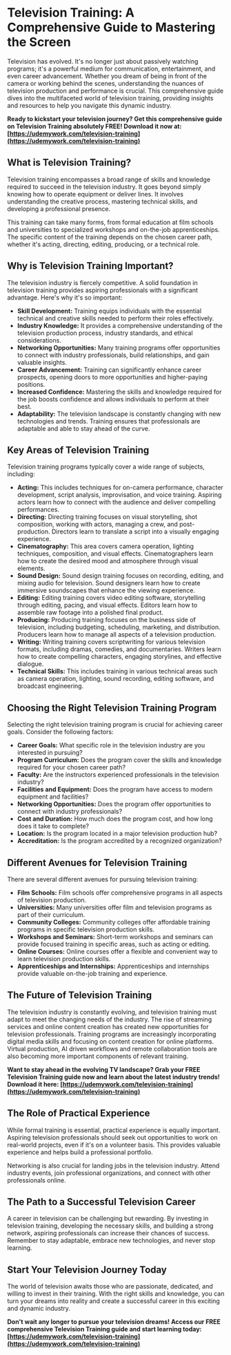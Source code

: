 # Television Training: A Comprehensive Guide to Mastering the Screen

Television has evolved. It's no longer just about passively watching programs; it's a powerful medium for communication, entertainment, and even career advancement. Whether you dream of being in front of the camera or working behind the scenes, understanding the nuances of television production and performance is crucial. This comprehensive guide dives into the multifaceted world of television training, providing insights and resources to help you navigate this dynamic industry.

**Ready to kickstart your television journey? Get this comprehensive guide on Television Training absolutely FREE! Download it now at: [https://udemywork.com/television-training](https://udemywork.com/television-training)**

## What is Television Training?

Television training encompasses a broad range of skills and knowledge required to succeed in the television industry. It goes beyond simply knowing how to operate equipment or deliver lines. It involves understanding the creative process, mastering technical skills, and developing a professional presence.

This training can take many forms, from formal education at film schools and universities to specialized workshops and on-the-job apprenticeships. The specific content of the training depends on the chosen career path, whether it's acting, directing, editing, producing, or a technical role.

## Why is Television Training Important?

The television industry is fiercely competitive.  A solid foundation in television training provides aspiring professionals with a significant advantage. Here's why it's so important:

*   **Skill Development:** Training equips individuals with the essential technical and creative skills needed to perform their roles effectively.
*   **Industry Knowledge:** It provides a comprehensive understanding of the television production process, industry standards, and ethical considerations.
*   **Networking Opportunities:** Many training programs offer opportunities to connect with industry professionals, build relationships, and gain valuable insights.
*   **Career Advancement:** Training can significantly enhance career prospects, opening doors to more opportunities and higher-paying positions.
*   **Increased Confidence:** Mastering the skills and knowledge required for the job boosts confidence and allows individuals to perform at their best.
*   **Adaptability:** The television landscape is constantly changing with new technologies and trends. Training ensures that professionals are adaptable and able to stay ahead of the curve.

## Key Areas of Television Training

Television training programs typically cover a wide range of subjects, including:

*   **Acting:**  This includes techniques for on-camera performance, character development, script analysis, improvisation, and voice training. Aspiring actors learn how to connect with the audience and deliver compelling performances.
*   **Directing:** Directing training focuses on visual storytelling, shot composition, working with actors, managing a crew, and post-production. Directors learn to translate a script into a visually engaging experience.
*   **Cinematography:**  This area covers camera operation, lighting techniques, composition, and visual effects. Cinematographers learn how to create the desired mood and atmosphere through visual elements.
*   **Sound Design:**  Sound design training focuses on recording, editing, and mixing audio for television. Sound designers learn how to create immersive soundscapes that enhance the viewing experience.
*   **Editing:**  Editing training covers video editing software, storytelling through editing, pacing, and visual effects. Editors learn how to assemble raw footage into a polished final product.
*   **Producing:**  Producing training focuses on the business side of television, including budgeting, scheduling, marketing, and distribution. Producers learn how to manage all aspects of a television production.
*   **Writing:**  Writing training covers scriptwriting for various television formats, including dramas, comedies, and documentaries. Writers learn how to create compelling characters, engaging storylines, and effective dialogue.
*   **Technical Skills:** This includes training in various technical areas such as camera operation, lighting, sound recording, editing software, and broadcast engineering.

## Choosing the Right Television Training Program

Selecting the right television training program is crucial for achieving career goals. Consider the following factors:

*   **Career Goals:** What specific role in the television industry are you interested in pursuing?
*   **Program Curriculum:** Does the program cover the skills and knowledge required for your chosen career path?
*   **Faculty:** Are the instructors experienced professionals in the television industry?
*   **Facilities and Equipment:** Does the program have access to modern equipment and facilities?
*   **Networking Opportunities:** Does the program offer opportunities to connect with industry professionals?
*   **Cost and Duration:** How much does the program cost, and how long does it take to complete?
*   **Location:** Is the program located in a major television production hub?
*   **Accreditation:** Is the program accredited by a recognized organization?

## Different Avenues for Television Training

There are several different avenues for pursuing television training:

*   **Film Schools:** Film schools offer comprehensive programs in all aspects of television production.
*   **Universities:** Many universities offer film and television programs as part of their curriculum.
*   **Community Colleges:** Community colleges offer affordable training programs in specific television production skills.
*   **Workshops and Seminars:**  Short-term workshops and seminars can provide focused training in specific areas, such as acting or editing.
*   **Online Courses:** Online courses offer a flexible and convenient way to learn television production skills.
*   **Apprenticeships and Internships:** Apprenticeships and internships provide valuable on-the-job training and experience.

## The Future of Television Training

The television industry is constantly evolving, and television training must adapt to meet the changing needs of the industry.  The rise of streaming services and online content creation has created new opportunities for television professionals.  Training programs are increasingly incorporating digital media skills and focusing on content creation for online platforms. Virtual production, AI driven workflows and remote collaboration tools are also becoming more important components of relevant training.

**Want to stay ahead in the evolving TV landscape? Grab your FREE Television Training guide now and learn about the latest industry trends!  Download it here: [https://udemywork.com/television-training](https://udemywork.com/television-training)**

## The Role of Practical Experience

While formal training is essential, practical experience is equally important.  Aspiring television professionals should seek out opportunities to work on real-world projects, even if it's on a volunteer basis.  This provides valuable experience and helps build a professional portfolio.

Networking is also crucial for landing jobs in the television industry.  Attend industry events, join professional organizations, and connect with other professionals online.

## The Path to a Successful Television Career

A career in television can be challenging but rewarding. By investing in television training, developing the necessary skills, and building a strong network, aspiring professionals can increase their chances of success. Remember to stay adaptable, embrace new technologies, and never stop learning.

## Start Your Television Journey Today

The world of television awaits those who are passionate, dedicated, and willing to invest in their training. With the right skills and knowledge, you can turn your dreams into reality and create a successful career in this exciting and dynamic industry.

**Don't wait any longer to pursue your television dreams! Access our FREE comprehensive Television Training guide and start learning today: [https://udemywork.com/television-training](https://udemywork.com/television-training)**

